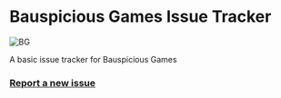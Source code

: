 # Bauspicious Games Issue Tracker
![BG](https://github.com/user-attachments/assets/dd9ccdc3-4216-4627-a301-c5b33007a604)

A basic issue tracker for Bauspicious Games 

### [Report a new issue](https://github.com/Encythe/bg-issuetracker/issues/new/choose)
